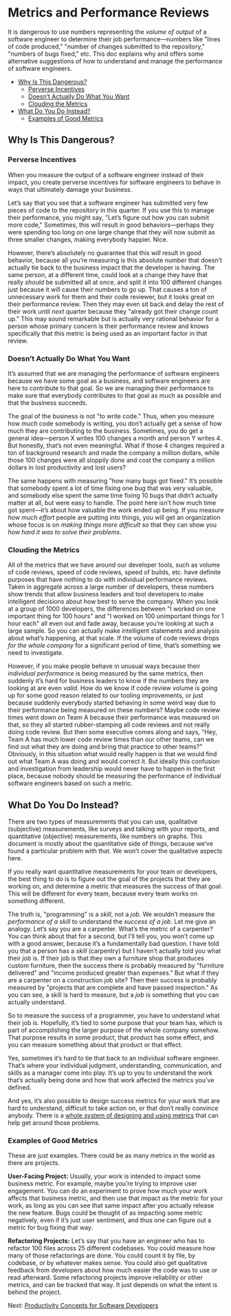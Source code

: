 # Metrics and Performance Reviews

It is dangerous to use numbers representing the _volume of output_ of a software
engineer to determine their job performance—numbers like "lines of code
produced," "number of changes submitted to the repository," "numbers of bugs
fixed," etc. This doc explains why and offers some alternative suggestions of
how to understand and manage the performance of software engineers.

- [Why Is This Dangerous?](#why-is-this-dangerous)
  - [Perverse Incentives](#perverse-incentives)
  - [Doesn’t Actually Do What You Want](#doesnt-actually-do-what-you-want)
  - [Clouding the Metrics](#clouding-the-metrics)
- [What Do You Do Instead?](#what-do-you-do-instead)
  - [Examples of Good Metrics](#examples-of-good-metrics)

## Why Is This Dangerous?

### Perverse Incentives

When you measure the output of a software engineer instead of their impact, you
create perverse incentives for software engineers to behave in ways that
ultimately damage your business.

Let’s say that you see that a software engineer has submitted very few pieces of
code to the repository in this quarter. If you use this to manage their
performance, you might say, "Let’s figure out how you can submit more code,"
Sometimes, this will result in good behaviors—perhaps they were spending too
long on one large change that they will now submit as three smaller changes,
making everybody happier. Nice.

However, there’s absolutely no guarantee that this _will_ result in good
behavior, because all you’re measuring is this absolute number that doesn’t
actually tie back to the business impact that the developer is having. The same
person, at a different time, could look at a change they have that really
_should_ be submitted all at once, and split it into 100 different changes just
because it will cause their numbers to go up. That causes a ton of unnecessary
work for them and their code reviewer, but it looks great on their performance
review. Then they may even sit back and delay the rest of their work until
_next_ quarter because they "already got their change count up." This may sound
remarkable but is actually very rational behavior for a person whose primary
concern is their performance review and knows specifically that this metric is
being used as an important factor in that review.

### Doesn’t Actually Do What You Want

It’s assumed that we are managing the performance of software engineers because
we have some goal as a business, and software engineers are here to contribute
to that goal. So we are managing their performance to make sure that everybody
contributes to that goal as much as possible and that the business succeeds.

The goal of the business is not "to write code." Thus, when you measure how
_much_ code somebody is writing, you don’t actually get a sense of how much they
are contributing to the business. Sometimes, you do get a general idea—person X
writes 100 changes a month and person Y writes 4. But honestly, that’s not even
meaningful. What if those 4 changes required a ton of background research and
made the company a million dollars, while those 100 changes were all sloppily
done and cost the company a million dollars in lost productivity and lost users?

The same happens with measuring "how many bugs got fixed." It’s possible that
somebody spent a lot of time fixing one bug that was very valuable, and somebody
else spent the same time fixing 10 bugs that didn’t actually matter at all, but
were easy to handle. The point here isn’t how much time got spent—it’s about
how valuable the work ended up being. If you measure _how much effort_ people
are putting into things, you will get an organization whose focus is on _making
things more difficult_ so that they can show you _how hard it was to solve their
problems_.

### Clouding the Metrics

All of the metrics that we have around our developer tools, such as volume of
code reviews, speed of code reviews, speed of builds, etc. have definite
purposes that have nothing to do with individual performance reviews. Taken in
aggregate across a large number of developers, these numbers show trends that
allow business leaders and tool developers to make intelligent decisions about
how best to serve the company. When you look at a group of 1000 developers, the
differences between "I worked on one important thing for 100 hours" and "I
worked on 100 unimportant things for 1 hour each" all even out and fade away,
because you’re looking at such a large sample. So you can actually make
intelligent statements and analysis about what’s happening, at that scale. If
the volume of code reviews drops _for the whole company_ for a significant
period of time, that’s something we need to investigate.

However, if you make people behave in unusual ways because their _individual
performance_ is being measured by the same metrics, then suddenly it’s hard for
business leaders to know if the numbers they are looking at are even _valid_.
How do we know if code review volume is going up for some good reason related to
our tooling improvements, or just because suddenly everybody started behaving in
some weird way due to their performance being measured on these numbers? Maybe
code review times went down on Team A because their performance was measured on
that, so they all started rubber-stamping all code reviews and not really doing
code review. But then some executive comes along and says, "Hey, Team A has much
lower code review times than our other teams, can we find out what they are
doing and bring that practice to other teams?" Obviously, in this situation what
would really happen is that we would find out what Team A was doing and would
correct it. But ideally this confusion and investigation from leadership would
never have to happen in the first place, because nobody should be measuring the
performance of individual software engineers based on such a metric.

## What Do You Do Instead?

There are two types of measurements that you can use, qualitative (subjective)
measurements, like surveys and talking with your reports, and quantitative
(objective) measurements, like numbers on graphs. This document is mostly about
the quantitative side of things, because we’ve found a particular problem with
that. We won’t cover the qualitative aspects here.

If you really want quantitative measurements for your team or developers, the
best thing to do is to figure out the goal of the projects that they are working
on, and determine a metric that measures the success of that goal. This will be
different for every team, because every team works on something different.

The truth is, "programming" is a _skill_, not a _job._ We wouldn’t measure the
_performance of a skill_ to understand the _success of a job._ Let me give an
analogy. Let’s say you are a carpenter. What’s the metric of a carpenter? You
can think about that for a second, but I’ll tell you, you won’t come up with a
good answer, because it’s a fundamentally bad question. I have told you that a
person has a _skill_ (carpentry) but I haven’t actually told you what their
_job_ is. If their job is that they own a furniture shop that produces custom
furniture, then the success there is probably measured by "furniture delivered"
and "income produced greater than expenses." But what if they are a carpenter on
a construction job site? Then their success is probably measured by "projects
that are complete and have passed inspection." As you can see, a skill is hard
to measure, but a _job_ is something that you can actually understand.

So to measure the success of a programmer, you have to understand what their job
is. Hopefully, it’s tied to some purpose that your team has, which is part of
accomplishing the larger purpose of the whole company somehow. That purpose
results in some product, that product has some effect, and you can measure
something about that product or that effect.

Yes, sometimes it’s hard to tie that back to an individual software engineer.
That’s where your individual judgment, understanding, communication, and skills
as a manager come into play. It’s up to you to understand the work that’s
actually being done and how that work affected the metrics you’ve defined.

And yes, it’s also possible to design success metrics for your work that are
hard to understand, difficult to take action on, or that don’t really convince
anybody. There is a [whole system of designing and using
metrics](goals-signals-metrics.md) that can help get around those problems.

### Examples of Good Metrics

These are just examples. There could be as many metrics in the world as there
are projects.

**User-Facing Project:** Usually, your work is intended to impact some business
metric. For example, maybe you’re trying to improve user engagement. You
can do an experiment to prove how much your work affects that business metric,
and then use that impact as the metric for your work, as long as you can see
that same impact after you actually release the new feature. Bugs could be
thought of as impacting some metric negatively, even if it’s just user
sentiment, and thus one can figure out a metric for bug fixing that way.

**Refactoring Projects:** Let’s say that you have an engineer who has to
refactor 100 files across 25 different codebases. You could measure how many of
those refactorings are done. You could count it by file, by codebase, or by
whatever makes sense. You could also get qualitative feedback from developers
about how much easier the code was to use or read afterward. Some refactoring
projects improve reliability or other metrics, and can be tracked that way. It
just depends on what the intent is behind the project.

Next: [Productivity Concepts for Software Developers](productivity-concepts.md)